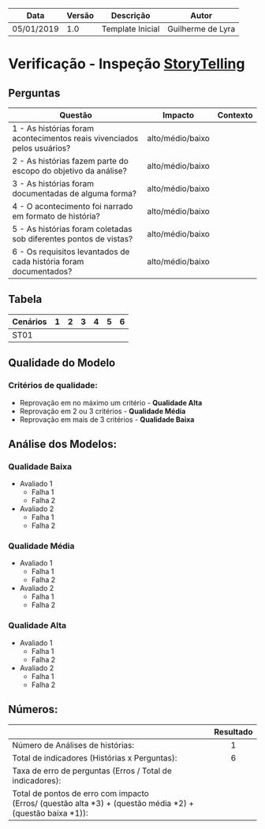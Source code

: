 | Data | Versão | Descrição | Autor |
| - | - | - | - |
| 05/01/2019 | 1.0 | Template Inicial | Guilherme de Lyra |

# Verificação - Inspeção [StoryTelling](https://github.com/requisitos-2019-1/Ribon/blob/master/Elicitacao/StoryTelling/StoryTelling.md)
## Perguntas

| Questão | Impacto | Contexto |
| ------- | :-----: | :------: |
| 1 - As histórias foram acontecimentos reais vivenciados pelos usuários? | alto/médio/baixo | |
| 2 - As histórias fazem parte do escopo do objetivo da análise? | alto/médio/baixo | |
| 3 - As histórias foram documentadas de alguma forma? | alto/médio/baixo | |
| 4 - O acontecimento foi narrado em formato de história? | alto/médio/baixo | |
| 5 - As histórias foram coletadas sob diferentes pontos de vistas? | alto/médio/baixo | |
| 6 - Os requisitos levantados de cada história foram documentados?	 | alto/médio/baixo | |


## Tabela

| Cenários | 1 | 2 | 3 | 4 | 5 | 6 |
| -------- | - | - | - | - | - | - |
| ST01 | <!-- &#10003; --> | <!-- &#10003; --> | <!-- &#10003; --> | <!-- &#10003; --> | <!-- &#10003; --> | <!-- &#10003; --> |


## Qualidade do Modelo

### Critérios de qualidade:
 - Reprovação em no máximo um critério - <b>Qualidade Alta</b>
 - Reprovação em 2 ou 3 critérios - <b>Qualidade Média</b>
 - Reprovação em mais de 3 critérios - <b>Qualidade Baixa</b>

 ## Análise dos Modelos:

 ### Qualidade Baixa
  - Avaliado 1
    - Falha 1
    - Falha 2
  - Avaliado 2
    - Falha 1
    - Falha 2
 ### Qualidade Média
  - Avaliado 1
    - Falha 1
    - Falha 2
  - Avaliado 2
    - Falha 1
    - Falha 2
 ### Qualidade Alta
  - Avaliado 1
    - Falha 1
    - Falha 2
  - Avaliado 2
    - Falha 1
    - Falha 2

## Números:																																														
|   | Resultado |
| - | :---------: |
| Número de Análises de histórias: | 1 |
| Total de indicadores (Histórias x Perguntas): |	6 |
| Taxa de erro de perguntas (Erros / Total de indicadores): |	 |
| Total de pontos de erro com impacto<br />(Erros/ (questão alta *3) + (questão média *2) + (questão baixa *1)):| |


<!-- ## Bibliografia: -->
<!-- https://aprender.ead.unb.br/pluginfile.php/348648/mod_resource/content/3/Requisitos%20-%20Aula%2007.pdf -->